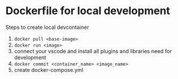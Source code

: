 # Dockerfile for local development

Steps to create local devcontainer

1. `docker pull <base-image>`
2. `docker run <image>`
3. connect your vscode and install all plugins and libraries need for development
4. `docker commit <container_name> <image_name>`
5. create docker-compose.yml